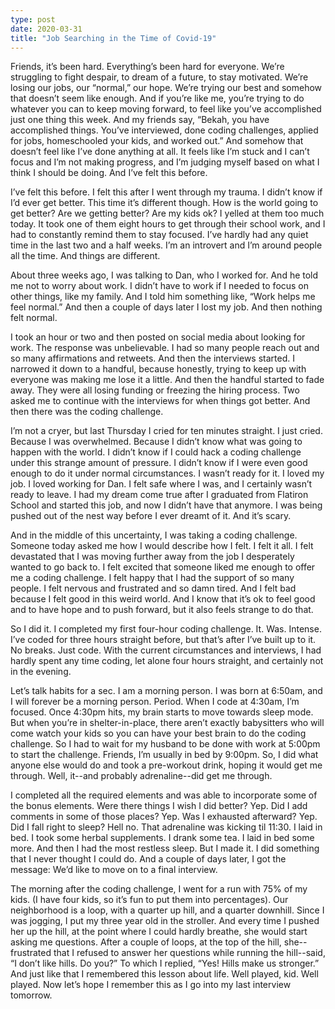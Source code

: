 ```yaml
---
type: post
date: 2020-03-31
title: "Job Searching in the Time of Covid-19"
---
```


Friends, it’s been hard. Everything’s been hard for everyone. We’re struggling to fight despair, to dream of a future, to stay motivated. We’re losing our jobs, our “normal,” our hope. We’re trying our best and somehow that doesn’t seem like enough. And if you’re like me, you’re trying to do whatever you can to keep moving forward, to feel like you’ve accomplished just one thing this week. And my friends say, “Bekah, you have accomplished things. You’ve interviewed, done coding challenges, applied for jobs, homeschooled your kids, and worked out.” And somehow that doesn’t feel like I’ve done anything at all. It feels like I’m stuck and I can’t focus and I’m not making progress, and I’m judging myself based on what I think I should be doing. And I’ve felt this before.

I’ve felt this before. I felt this after I went through my trauma. I didn’t know if I’d ever get better. This time it’s different though. How is the world going to get better? Are we getting better? Are my kids ok? I yelled at them too much today. It took one of them eight hours to get through their school work, and I had to constantly remind them to stay focused. I’ve hardly had any quiet time in the last two and a half weeks. I’m an introvert and I’m around people all the time. And things are different.

About three weeks ago, I was talking to Dan, who I worked for. And he told me not to worry about work. I didn’t have to work if I needed to focus on other things, like my family. And I told him something like, “Work helps me feel normal.” And then a couple of days later I lost my job. And then nothing felt normal.

I took an hour or two and then posted on social media about looking for work. The response was unbelievable. I had so many people reach out and so many affirmations and retweets. And then the interviews started. I narrowed it down to a handful, because honestly, trying to keep up with everyone was making me lose it a little. And then the handful started to fade away. They were all losing funding or freezing the hiring process. Two asked me to continue with the interviews for when things got better. And then there was the coding challenge.

I’m not a cryer, but last Thursday I cried for ten minutes straight. I just cried. Because I was overwhelmed. Because I didn’t know what was going to happen with the world. I didn’t know if I could hack a coding challenge under this strange amount of pressure. I didn’t know if I were even good enough to do it under normal circumstances. I wasn’t ready for it. I loved my job. I loved working for Dan. I felt safe where I was, and I certainly wasn’t ready to leave. I had my dream come true after I graduated from Flatiron School and started this job, and now I didn’t have that anymore. I was being pushed out of the nest way before I ever dreamt of it. And it’s scary.

And in the middle of this uncertainty, I was taking a coding challenge. Someone today asked me how I would describe how I felt. I felt it all. I felt devastated that I was moving further away from the job I desperately wanted to go back to. I felt excited that someone liked me enough to offer me a coding challenge. I felt happy that I had the support of so many people. I felt nervous and frustrated and so damn tired. And I felt bad because I felt good in this weird world. And I know that it’s ok to feel good and to have hope and to push forward, but it also feels strange to do that.

So I did it. I completed my first four-hour coding challenge. It. Was. Intense. I’ve coded for three hours straight before, but that’s after I’ve built up to it. No breaks. Just code. With the current circumstances and interviews, I had hardly spent any time coding, let alone four hours straight, and certainly not in the evening.

Let’s talk habits for a sec. I am a morning person. I was born at 6:50am, and I will forever be a morning person. Period. When I code at 4:30am, I’m focused. Once 4:30pm hits, my brain starts to move towards sleep mode. But when you’re in shelter-in-place, there aren’t exactly babysitters who will come watch your kids so you can have your best brain to do the coding challenge. So I had to wait for my husband to be done with work at 5:00pm to start the challenge. Friends, I’m usually in bed by 9:00pm. So, I did what anyone else would do and took a pre-workout drink, hoping it would get me through. Well, it--and probably adrenaline--did get me through.

I completed all the required elements and was able to incorporate some of the bonus elements. Were there things I wish I did better? Yep. Did I add comments in some of those places? Yep. Was I exhausted afterward? Yep. Did I fall right to sleep? Hell no. That adrenaline was kicking til 11:30. I laid in bed. I took some herbal supplements. I drank some tea. I laid in bed some more. And then I had the most restless sleep. But I made it. I did something that I never thought I could do. And a couple of days later, I got the message: We’d like to move on to a final interview.

The morning after the coding challenge, I went for a run with 75% of my kids. (I have four kids, so it’s fun to put them into percentages). Our neighborhood is a loop, with a quarter up hill, and a quarter downhill. Since I was jogging, I put my three year old in the stroller. And every time I pushed her up the hill, at the point where I could hardly breathe, she would start asking me questions. After a couple of loops, at the top of the hill, she--frustrated that I refused to answer her questions while running the hill--said, “I don’t like hills. Do you?” To which I replied, “Yes! Hills make us stronger.” And just like that I remembered this lesson about life. Well played, kid. Well played. Now let’s hope I remember this as I go into my last interview tomorrow.
